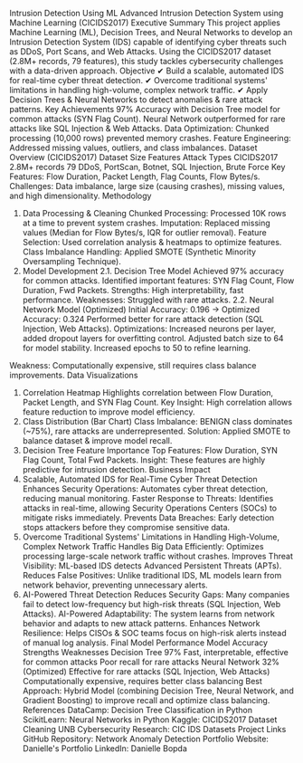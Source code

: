 Intrusion Detection Using ML
Advanced Intrusion Detection System using Machine Learning (CICIDS2017)
 Executive Summary
This project applies Machine Learning (ML), Decision Trees, and Neural Networks to develop an Intrusion Detection System (IDS) capable of identifying cyber threats such as DDoS, Port Scans, and Web Attacks. Using the CICIDS2017 dataset (2.8M+ records, 79 features), this study tackles cybersecurity challenges with a data-driven approach.
Objective
✔ Build a scalable, automated IDS for real-time cyber threat detection.
✔ Overcome traditional systems' limitations in handling high-volume, complex network traffic.
✔ Apply Decision Trees & Neural Networks to detect anomalies & rare attack patterns.
Key Achievements
 97% Accuracy with Decision Tree model for common attacks (SYN Flag Count).
 Neural Network outperformed for rare attacks like SQL Injection & Web Attacks.
 Data Optimization: Chunked processing (10,000 rows) prevented memory crashes.
 Feature Engineering: Addressed missing values, outliers, and class imbalances.
 Dataset Overview (CICIDS2017)
Dataset
Size
Features
Attack Types
CICIDS2017
2.8M+ records
79
DDoS, PortScan, Botnet, SQL Injection, Brute Force
Key Features: Flow Duration, Packet Length, Flag Counts, Flow Bytes/s.
Challenges: Data imbalance, large size (causing crashes), missing values, and high dimensionality.
Methodology
1. Data Processing & Cleaning
Chunked Processing: Processed 10K rows at a time to prevent system crashes.
Imputation: Replaced missing values (Median for Flow Bytes/s, IQR for outlier removal).
Feature Selection: Used correlation analysis & heatmaps to optimize features.
Class Imbalance Handling: Applied SMOTE (Synthetic Minority Oversampling Technique).
2. Model Development
2.1. Decision Tree Model
Achieved 97% accuracy for common attacks.
Identified important features: SYN Flag Count, Flow Duration, Fwd Packets.
Strengths: High interpretability, fast performance.
Weaknesses: Struggled with rare attacks.
2.2. Neural Network Model (Optimized)
Initial Accuracy: 0.196 → Optimized Accuracy: 0.324
Performed better for rare attack detection (SQL Injection, Web Attacks).
Optimizations:
Increased neurons per layer, added dropout layers for overfitting control.
Adjusted batch size to 64 for model stability.
Increased epochs to 50 to refine learning.

Weakness: Computationally expensive, still requires class balance improvements.
Data Visualizations
1. Correlation Heatmap
Highlights correlation between Flow Duration, Packet Length, and SYN Flag Count.
Key Insight: High correlation allows feature reduction to improve model efficiency.
2. Class Distribution (Bar Chart)
Class Imbalance: BENIGN class dominates (~75%), rare attacks are underrepresented.
Solution: Applied SMOTE to balance dataset & improve model recall.
3. Decision Tree Feature Importance
Top Features: Flow Duration, SYN Flag Count, Total Fwd Packets.
Insight: These features are highly predictive for intrusion detection.
Business Impact
1. Scalable, Automated IDS for Real-Time Cyber Threat Detection
Enhances Security Operations: Automates cyber threat detection, reducing manual monitoring.
Faster Response to Threats: Identifies attacks in real-time, allowing Security Operations Centers (SOCs) to mitigate risks immediately.
Prevents Data Breaches: Early detection stops attackers before they compromise sensitive data.
2. Overcome Traditional Systems' Limitations in Handling High-Volume, Complex Network Traffic
Handles Big Data Efficiently: Optimizes processing large-scale network traffic without crashes.
Improves Threat Visibility: ML-based IDS detects Advanced Persistent Threats (APTs).
Reduces False Positives: Unlike traditional IDS, ML models learn from network behavior, preventing unnecessary alerts.
3. AI-Powered Threat Detection
Reduces Security Gaps: Many companies fail to detect low-frequency but high-risk threats (SQL Injection, Web Attacks).
AI-Powered Adaptability: The system learns from network behavior and adapts to new attack patterns.
Enhances Network Resilience: Helps CISOs & SOC teams focus on high-risk alerts instead of manual log analysis.
Final Model Performance
Model
Accuracy
Strengths
Weaknesses
Decision Tree
97%
Fast, interpretable, effective for common attacks
Poor recall for rare attacks
Neural Network
32% (Optimized)
Effective for rare attacks (SQL Injection, Web Attacks)
Computationally expensive, requires better class balancing
Best Approach: Hybrid Model (combining Decision Tree, Neural Network, and Gradient Boosting) to improve recall and optimize class balancing.
References
DataCamp: Decision Tree Classification in Python
ScikitLearn: Neural Networks in Python
Kaggle: CICIDS2017 Dataset Cleaning
UNB Cybersecurity Research: CIC IDS Datasets
Project Links
GitHub Repository: Network Anomaly Detection
Portfolio Website: Danielle's Portfolio
LinkedIn: Danielle Bopda

